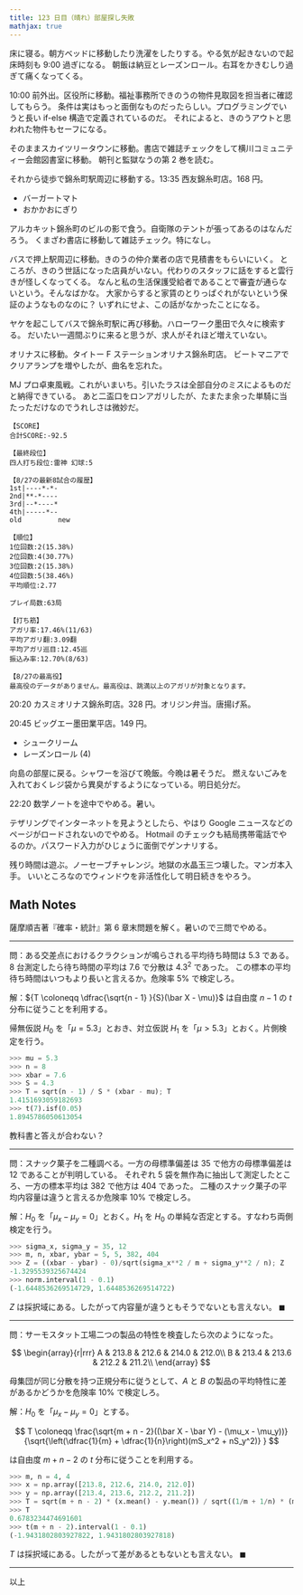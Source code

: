 ```yaml
---
title: 123 日目（晴れ）部屋探し失敗
mathjax: true
---
```


床に寝る。朝方ベッドに移動したり洗濯をしたりする。やる気が起きないので起床時刻も 9:00 過ぎになる。
朝飯は納豆とレーズンロール。右耳をかきむしり過ぎて痛くなってくる。

10:00 前外出。区役所に移動。福祉事務所できのうの物件見取図を担当者に確認してもらう。
条件は実はもっと面倒なものだったらしい。プログラミングでいうと長い if-else 構造で定義されているのだ。
それによると、きのうアウトと思われた物件もセーフになる。

そのままスカイツリータウンに移動。書店で雑誌チェックをして横川コミュニティー会館図書室に移動。
朝刊と監獄なうの第 2 巻を読む。

それから徒歩で錦糸町駅周辺に移動する。13:35 西友錦糸町店。168 円。

* バーガートマト
* おかかおにぎり

アルカキット錦糸町のビルの影で食う。自衛隊のテントが張ってあるのはなんだろう。
くまざわ書店に移動して雑誌チェック。特になし。

バスで押上駅周辺に移動。きのうの仲介業者の店で見積書をもらいにいく。
ところが、きのう世話になった店員がいない。代わりのスタッフに話をすると雲行きが怪しくなってくる。
なんと私の生活保護受給者であることで審査が通らないという。そんなばかな。
大家からすると家賃のとりっぱぐれがないという保証のようなものなのに？
いずれにせよ、この話がなかったことになる。

ヤケを起こしてバスで錦糸町駅に再び移動。ハローワーク墨田で久々に検索する。
だいたい一週間ぶりに来ると思うが、求人がそれほど増えていない。

オリナスに移動。タイトー F ステーションオリナス錦糸町店。
ビートマニアでクリアランプを増やしたが、曲名を忘れた。

MJ プロ卓東風戦。これがいまいち。引いたラスは全部自分のミスによるものだと納得できている。
あと二盃口をロンアガリしたが、たまたま余った単騎に当たっただけなのでうれしさは微妙だ。

```text
【SCORE】
合計SCORE:-92.5

【最終段位】
四人打ち段位:雷神 幻球:5

【8/27の最新8試合の履歴】
1st|----*-*-
2nd|**-*----
3rd|--*----*
4th|-----*--
old         new

【順位】
1位回数:2(15.38%)
2位回数:4(30.77%)
3位回数:2(15.38%)
4位回数:5(38.46%)
平均順位:2.77

プレイ局数:63局

【打ち筋】
アガリ率:17.46%(11/63)
平均アガリ翻:3.09翻
平均アガリ巡目:12.45巡
振込み率:12.70%(8/63)

【8/27の最高役】
最高役のデータがありません。最高役は、跳満以上のアガリが対象となります。
```

20:20 カスミオリナス錦糸町店。328 円。オリジン弁当。唐揚げ系。

20:45 ビッグエー墨田業平店。149 円。

* シュークリーム
* レーズンロール (4)

向島の部屋に戻る。シャワーを浴びて晩飯。今晩は暑そうだ。
燃えないごみを入れておくレジ袋から異臭がするようになっている。明日処分だ。

22:20 数学ノートを途中でやめる。暑い。

テザリングでインターネットを見ようとしたら、やはり Google ニュースなどのページがロードされないのでやめる。
Hotmail のチェックも結局携帯電話でやるのか。パスワード入力がひじょうに面倒でゲンナリする。

残り時間は遊ぶ。ノーセーブチャレンジ。地獄の水晶玉三つ壊した。マンガ本入手。
いいところなのでウィンドウを非活性化して明日続きをやろう。

## Math Notes

薩摩順吉著『確率・統計』第 6 章末問題を解く。暑いので三問でやめる。

----

問：ある交差点におけるクラクションが鳴らされる平均待ち時間は $5.3$ である。
$8$ 台測定したら待ち時間の平均は $7.6$ で分散は $4.3^2$ であった。
この標本の平均待ち時間はいつもより長いと言えるか。危険率 $5\%$ で検定しろ。

解：${T \coloneqq \dfrac{\sqrt{n - 1} }{S}(\bar X - \mu)}$
は自由度 ${n - 1}$ の $t$ 分布に従うことを利用する。

帰無仮説 $H_0$ を「${\mu = 5.3}$」とおき、対立仮説 $H_1$ を「${\mu \gt 5.3}$」とおく。片側検定を行う。

```python
>>> mu = 5.3
>>> n = 8
>>> xbar = 7.6
>>> S = 4.3
>>> T = sqrt(n - 1) / S * (xbar - mu); T
1.4151693059182693
>>> t(7).isf(0.05)
1.8945786050613054
```

教科書と答えが合わない？

----

問：スナック菓子を二種調べる。一方の母標準偏差は $35$ で他方の母標準偏差は $12$ であることが判明している。
それぞれ $5$ 袋を無作為に抽出して測定したところ、一方の標本平均は $382$ で他方は $404$ であった。
二種のスナック菓子の平均内容量は違うと言えるか危険率 $10\%$ で検定しろ。

解：$H_0$ を「$\mu_x - \mu_y = 0$」とおく。$H_1$ を $H_0$ の単純な否定とする。すなわち両側検定を行う。

```python
>>> sigma_x, sigma_y = 35, 12
>>> m, n, xbar, ybar = 5, 5, 382, 404
>>> Z = ((xbar - ybar) - 0)/sqrt(sigma_x**2 / m + sigma_y**2 / n); Z
-1.3295539325674424
>>> norm.interval(1 - 0.1)
(-1.6448536269514729, 1.6448536269514722)
```

$Z$ は採択域にある。したがって内容量が違うともそうでないとも言えない。
$\blacksquare$

----

問：サーモスタット工場二つの製品の特性を検査したら次のようになった。

$$
\begin{array}{r|rrr}
A & 213.8 & 212.6 & 214.0 & 212.0\\
B & 213.4 & 213.6 & 212.2 & 211.2\\
\end{array}
$$

母集団が同じ分散を持つ正規分布に従うとして、$A$ と $B$ の製品の平均特性に差があるかどうかを危険率
$10\%$ で検定しろ。

解：$H_0$ を「${\mu_x - \mu_y = 0}$」とする。

$$
T \coloneqq \frac{\sqrt{m + n - 2}((\bar X - \bar Y) - (\mu_x - \mu_y))}{\sqrt{\left(\dfrac{1}{m} + \dfrac{1}{n}\right)(mS_x^2 + nS_y^2)} }
$$

は自由度 ${m + n - 2}$ の $t$ 分布に従うことを利用する。

```python
>>> m, n = 4, 4
>>> x = np.array([213.8, 212.6, 214.0, 212.0])
>>> y = np.array([213.4, 213.6, 212.2, 211.2])
>>> T = sqrt(m + n - 2) * (x.mean() - y.mean()) / sqrt((1/m + 1/n) * (m * x.var() + n * y.var()))
>>> T
0.6783234474691601
>>> t(m + n - 2).interval(1 - 0.1)
(-1.9431802803927822, 1.9431802803927818)
```

$T$ は採択域にある。したがって差があるともないとも言えない。
$\blacksquare$

----

以上
